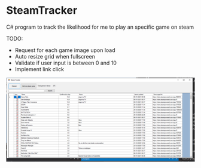 # SteamTracker
C# program to track the likelihood for me to play an specific game on steam

TODO:
- Request for each game image upon load
- Auto resize grid when fullscreen
- Validate if user input is between 0 and 10
- Implement link click

![alt text](https://github.com/tvmolin/SteamTracker/blob/master/steam.PNG?raw=true)
